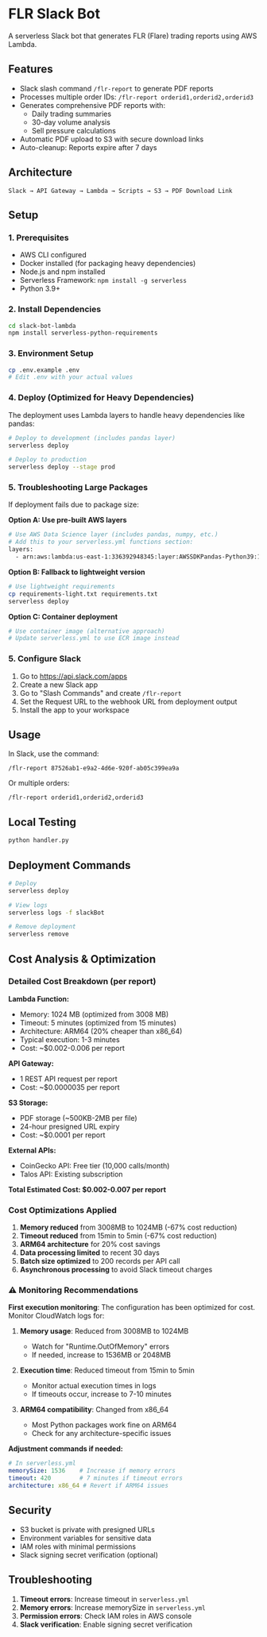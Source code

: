 # FLR Slack Bot

A serverless Slack bot that generates FLR (Flare) trading reports using AWS Lambda.

## Features

- Slack slash command `/flr-report` to generate PDF reports
- Processes multiple order IDs: `/flr-report orderid1,orderid2,orderid3`
- Generates comprehensive PDF reports with:
  - Daily trading summaries
  - 30-day volume analysis
  - Sell pressure calculations
- Automatic PDF upload to S3 with secure download links
- Auto-cleanup: Reports expire after 7 days

## Architecture

```
Slack → API Gateway → Lambda → Scripts → S3 → PDF Download Link
```

## Setup

### 1. Prerequisites

- AWS CLI configured
- Docker installed (for packaging heavy dependencies)
- Node.js and npm installed
- Serverless Framework: `npm install -g serverless`
- Python 3.9+

### 2. Install Dependencies

```bash
cd slack-bot-lambda
npm install serverless-python-requirements
```

### 3. Environment Setup

```bash
cp .env.example .env
# Edit .env with your actual values
```

### 4. Deploy (Optimized for Heavy Dependencies)

The deployment uses Lambda layers to handle heavy dependencies like pandas:

```bash
# Deploy to development (includes pandas layer)
serverless deploy

# Deploy to production
serverless deploy --stage prod
```

### 5. Troubleshooting Large Packages

If deployment fails due to package size:

**Option A: Use pre-built AWS layers**
```bash
# Use AWS Data Science layer (includes pandas, numpy, etc.)
# Add this to your serverless.yml functions section:
layers:
  - arn:aws:lambda:us-east-1:336392948345:layer:AWSSDKPandas-Python39:1
```

**Option B: Fallback to lightweight version**
```bash
# Use lightweight requirements
cp requirements-light.txt requirements.txt
serverless deploy
```

**Option C: Container deployment**
```bash
# Use container image (alternative approach)
# Update serverless.yml to use ECR image instead
```

### 5. Configure Slack

1. Go to https://api.slack.com/apps
2. Create a new Slack app
3. Go to "Slash Commands" and create `/flr-report`
4. Set the Request URL to the webhook URL from deployment output
5. Install the app to your workspace

## Usage

In Slack, use the command:
```
/flr-report 87526ab1-e9a2-4d6e-920f-ab05c399ea9a
```

Or multiple orders:
```
/flr-report orderid1,orderid2,orderid3
```

## Local Testing

```bash
python handler.py
```

## Deployment Commands

```bash
# Deploy
serverless deploy

# View logs
serverless logs -f slackBot

# Remove deployment
serverless remove
```

## Cost Analysis & Optimization

### Detailed Cost Breakdown (per report)

**Lambda Function:**
- Memory: 1024 MB (optimized from 3008 MB)
- Timeout: 5 minutes (optimized from 15 minutes)  
- Architecture: ARM64 (20% cheaper than x86_64)
- Typical execution: 1-3 minutes
- Cost: ~$0.002-0.006 per report

**API Gateway:**
- 1 REST API request per report
- Cost: ~$0.0000035 per report

**S3 Storage:**
- PDF storage (~500KB-2MB per file)
- 24-hour presigned URL expiry
- Cost: ~$0.0001 per report

**External APIs:**
- CoinGecko API: Free tier (10,000 calls/month)
- Talos API: Existing subscription

**Total Estimated Cost: $0.002-0.007 per report**

### Cost Optimizations Applied

1. **Memory reduced** from 3008MB to 1024MB (-67% cost reduction)
2. **Timeout reduced** from 15min to 5min (-67% cost reduction)
3. **ARM64 architecture** for 20% cost savings
4. **Data processing limited** to recent 30 days
5. **Batch size optimized** to 200 records per API call
6. **Asynchronous processing** to avoid Slack timeout charges

### ⚠️ Monitoring Recommendations

**First execution monitoring**: The configuration has been optimized for cost. Monitor CloudWatch logs for:

1. **Memory usage**: Reduced from 3008MB to 1024MB
   - Watch for "Runtime.OutOfMemory" errors
   - If needed, increase to 1536MB or 2048MB

2. **Execution time**: Reduced timeout from 15min to 5min
   - Monitor actual execution times in logs
   - If timeouts occur, increase to 7-10 minutes

3. **ARM64 compatibility**: Changed from x86_64
   - Most Python packages work fine on ARM64
   - Check for any architecture-specific issues

**Adjustment commands if needed:**
```yaml
# In serverless.yml
memorySize: 1536    # Increase if memory errors
timeout: 420        # 7 minutes if timeout errors
architecture: x86_64 # Revert if ARM64 issues
```

## Security

- S3 bucket is private with presigned URLs
- Environment variables for sensitive data
- IAM roles with minimal permissions
- Slack signing secret verification (optional)

## Troubleshooting

1. **Timeout errors**: Increase timeout in `serverless.yml`
2. **Memory errors**: Increase memorySize in `serverless.yml`
3. **Permission errors**: Check IAM roles in AWS console
4. **Slack verification**: Enable signing secret verification
